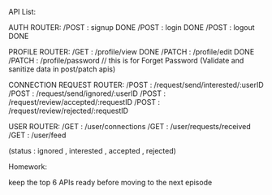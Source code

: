API List:

AUTH ROUTER: 
/POST : signup      DONE
/POST : login       DONE
/POST : logout      DONE


PROFILE ROUTER:
/GET : /profile/view                DONE
/PATCH : /profile/edit              DONE
/PATCH : /profile/password                         // this is for Forget Password
(Validate and sanitize data in post/patch apis)

CONNECTION REQUEST ROUTER:
/POST : /request/send/interested/:userID
/POST : /request/send/ignored/:userID
/POST : /request/review/accepted/:requestID
/POST : /request/review/rejected/:requestID


USER ROUTER:
/GET : /user/connections
/GET : /user/requests/received
/GET : /user/feed

(status : ignored , interested , accepted , rejected)



Homework:

keep the top 6 APIs ready before moving to the next episode